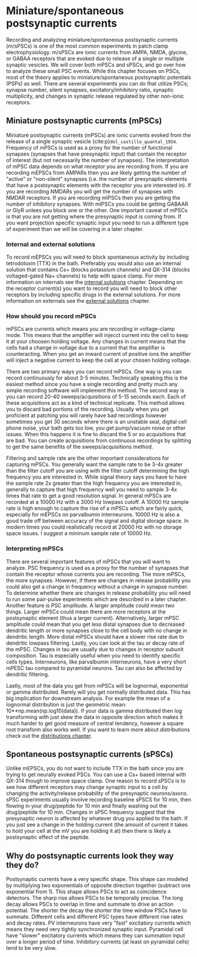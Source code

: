 # Miniature/spontaneous postsynaptic currents
Recording and analyzing miniature/spontaneous postsynaptic currents (m/sPSCs) is one of the most common experiments in patch clamp electrophysiology. m/sPSCs are ionic currents from AMPA, NMDA, glycine, or GABAA receptors that are evoked due to release of a single or multiple synaptic vesicles. We will cover both mPSCs and sPSCs, and go over how to analyze these small PSC events. While this chapter focuses on PSCs, most of the theory applies to miniature/spontaneous postsynaptic potentials (PSPs) as well. There are several experiments you can do that utilize PSCs; synapse number, silent synapses, excitatory/inhibitory ratio, synaptic multiplicity, and changes in synaptic release regulated by other non-ionic receptors.

## Miniature postsynaptic currents (mPSCs)
Miniature postsynaptic currents (mPSCs) are ionic currents evoked from the release of a single synaptic vesicle {cite:p}`del_castillo_quantal_1954`. Frequency of mPSCs is used as a proxy for the number of functional synapses (synapses that have presynaptic input) that contain the receptor of interest (but not necessarily the number of synapses). The interpretation of mPSC data depends on what receptor you are recording from. If you are recording mEPSCs from AMPARs then you are likely getting the number of "active" or "non-silent" synapses (i.e. the number of presynaptic elements that have a postsynaptic elements with the receptor you are interested in). If you are recording NMDARs you will get the number of synapses with NMDAR receptors. If you are recording mIPSCs then you are getting the number of inhibitory synapses. With mIPSCs you could be getting GABAAR or GlyR unlees you block one or the other. One important caveat of mPSCs is that you are not getting where the presynaptic input is coming from. If you want projection specific synaptic input you need to run a different type of experiment than we will be covering in a later chapter.

### Internal and external solutions
To record mEPSCs you will need to block spontaneous activity by including tetrodotoxin (TTX) in the bath. Preferably you would also use an internal solution that contains Cs+ (blocks potassium channels) and QX-314 (blocks voltaged-gated Na+ channels) to help with space clamp. For more information on internals see the [internal solutions](internal_solutions) chapter. Depending on the receptor current(s) you want to record you will need to block other receptors by including specific drugs in the external solutions. For more information on externals see the [external solutions](external_solutions) chapter.

### How should you record mPSCs
mPSCs are currents which means you are recording in voltage-clamp mode. This means that the amplifier will injecct current into the cell to keep it at your choosen holding voltage. Any changes in current means that the cells had a change in voltage due to a current that the amplifier is counteracting. When you get an inward current of positive ions the amplifier will inject a negative current to keep the cell at your chosen holding voltage. 

There are two primary ways you can record mPSCs. One way is you can record continuously for about 3-5 minutes. Technically speaking this is the easiest method since you have a single recording and pretty much any simple recording software will implement this method. The second way is you can record 20-40 sweeps/acquisitions of 5-15 seconds each. Each of these acquisitions act as a kind of technical replicate. This method allows you to discard bad portions of the recording. Usually when you get proficient at patching you will rarely have bad recordings however sometimes you get 30 seconds where there is an unstable seal, digital cell phone noise, your bath gets too low, you get pump/vacuum noise or other issues. When this happens it is fine to discard the 5 or so acquisitions that are bad. You can create acquisitions from continuous recordings by splitting to get the same benefits of the sweeps/acquisitions method.

Filtering and sample rate are the other important considerations for capturing mPSCs. You generally want the sample rate to be 3-4x greater than the filter cutoff you are using with the filter cutoff determining the high frequency you are interested in. While signal theory says you have to have the sample rate 2x greater than the high frequency you are interested in, generally to capture that high frequency well you need to sample 3-4x times that rate to get a good resolution signal. In general mPSCs are recorded at a 10000 Hz with a 3000 Hz lowpass cutoff. A 10000 Hz sample rate is high enough to capture the rise of a mPSCs which are fairly quick, especially for mEPSCs on parvalbumin interneurons. 10000 Hz is also a good trade off between accuracy of the signal and digital storage space. In modern times you could realistically record at 20000 Hz with no storage space issues. I suggest a mininum sample rate of 10000 Hz.

### Interpreting mPSCs
There are several important features of mPSCs that you will want to analyze. PSC frequency is used as a proxy for the number of synapses that contain the receptor whose currents you are recording. The more mPSCs, the more synapses. However, if there are changes in release probability you could also get a change in frequency without a change in synapse number. To determine whether there are changes in release probability you will need to run some pair-pulse experiments which are described in a later chapter. Another feature is PSC amplitude. A larger amplitude could mean two things. Larger mPSCs could mean there are more receptors at the postsynaptic element (thus a larger current). Alternatively, larger mPSC amplitude could mean that you get less distal synapses due to decreased dendritic length or more synapses close to the cell body with no change in dendritic length. More distal mPSCs should have a slower rise rate due to dendritic lowpass filtering. Lastly, you can look at the tau or decay rate of the mPSC. Changes in tau are usually due to changes in receptor subunit composition. Tau is especially useful when you need to identify specific cells types. Interneurons, like parvalbumin interneurons, have a very short mPESC tau compared to pyramidal neurons. Tau can also be affected by dendritic filtering.

Lastly, most of the data you get from mPSCs will be lognormal, exponential or gamma distributed. Rarely will you get normally distributed data. This has big implication for downstream analysis. For example the mean of a lognormal distribution is just the geometric mean: 10**np.mean(np.log10(data)). If your data is gamma distributed then log transforming with just skew the data in opposite direction which makes it much harder to get good measure of central tendency, however a square root transform also works well. If you want to learn more about distributions check out the [distributions chapter](distributions).

## Spontaneous postsynaptic currents (sPSCs)
Unlike mEPSCs, you do not want to include TTX in the bath since you are trying to get neurally evoked PSCs. You can use a Cs+ based internal with QX-314 though to improve space clamp. One reason to record sPSCs is to see how different receptors may change synaptic input to a cell by changing the activity/release probability of the presynaptic neurons/axons. sPSC experiments usually involve recording baseline sPSCS for 10 min, then flowing in your drug/peptide for 10 min and finally washing out the drug/peptide for 10 min. Changes in sPSC frequency suggest that the presynaptic neuron is affected by whatever drug you applied to the bath. If you just see a change in the holding current (the amount of current it takes to hold your cell at the mV you are holding it at) then there is likely a postsynaptic effect of the peptide.


## Why do postsynaptic currents look they way they do?
Postsynaptic currents have a very specific shape. This shape can modeled by multiplying two exponentials of opposite direction together (subtract one exponential from 1). This shape allows PSCs to act as coincidence detectors. The sharp rise allows PSCs to be temporally precise. The long decay allows PSCs to overlap in time and summate to drive an action potential. The shorter the decay the shorter the time window PSCs have to summate. Different cells and different PSC types have different rise rates and decay rates. PV interneurons have very "fast" excitatory currents which means they need very tightly synchronized synaptic input. Pyramidal cell have "slower" excitatory currents which means they can summation input over a longer period of time. Inhibitory currents (at least on pyramidal cells) tend to be very slow.